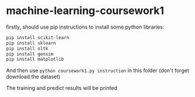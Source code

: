# machine-learning-coursework1

firstly, should use pip instructions to install some python libraries: 

```python
pip install scikit-learn
pip install sklearn
pip install nltk
pip install gensim
pip install matplotlib
```



And then use  `python coursework1.py instruction` in this folder (don't forget download the dataset)

The training and predict results will be printed